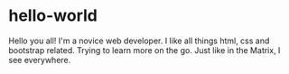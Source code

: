 # hello-world

Hello you all! I'm a novice web developer. I like all things html, css and bootstrap related. Trying to learn more on the go. Just like in the Matrix, I see <divs> everywhere.
